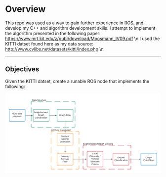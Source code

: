 # Overview

This repo was used as a way to gain further experience in ROS, and develop my C++ and algorithm development skills.
I attempt to implement the algorithm presented in the following paper: https://www.mrt.kit.edu/z/publ/download/Moosmann_IV09.pdf \n
I used the KITTI datset found here as my data source: http://www.cvlibs.net/datasets/kitti/index.php \n

----- 
Objectives
-----

Given the KITTI datset, create a runable ROS node that implements the following:

![alt text](https://github.com/aidanjones3/Ground-Segmentation/blob/master/Ground_Segmentation.png?raw=true)
